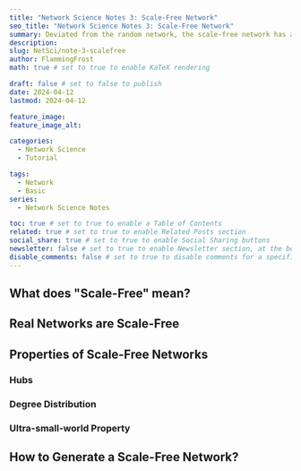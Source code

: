 ```yaml
---
title: "Network Science Notes 3: Scale-Free Network"
seo_title: "Network Science Notes 3: Scale-Free Network"
summary: Deviated from the random network, the scale-free network has a power-law degree distribution and seems to be more common in real-world networks. What's the intrinsic mechanism behind it?
description: 
slug: NetSci/note-3-scalefree
author: FlammingFrost
math: true # set to true to enable KaTeX rendering

draft: false # set to false to publish
date: 2024-04-12
lastmod: 2024-04-12

feature_image:
feature_image_alt:

categories:
  - Network Science
  - Tutorial

tags:
  - Network
  - Basic
series: 
  - Network Science Notes

toc: true # set to true to enable a Table of Contents
related: true # set to true to enable Related Posts section
social_share: true # set to true to enable Social Sharing buttons
newsletter: false # set to true to enable Newsletter section, at the bottom of the page
disable_comments: false # set to true to disable comments for a specific post
---
```


## What does "Scale-Free" mean?

## Real Networks are Scale-Free

## Properties of Scale-Free Networks

### Hubs

### Degree Distribution

### Ultra-small-world Property

## How to Generate a Scale-Free Network?